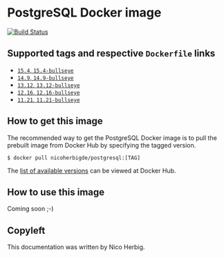 # PostgreSQL Docker image

[![Build Status](https://github.com/nicoherbigio/docker-postgresql/actions/workflows/build-docker-images.yml/badge.svg)](https://github.com/nicoherbigio/docker-postgresql/actions/workflows/build-docker-images.yml)

## Supported tags and respective `Dockerfile` links

 * [`15.4`, `15.4-bullseye`](https://github.com/nicoherbigio/docker-postgresql/blob/main/15.4/debian/default/Dockerfile)
 * [`14.9`, `14.9-bullseye`](https://github.com/nicoherbigio/docker-postgresql/blob/main/14.9/debian/default/Dockerfile)
 * [`13.12`, `13.12-bullseye`](https://github.com/nicoherbigio/docker-postgresql/blob/main/13.12/debian/default/Dockerfile)
 * [`12.16`, `12.16-bullseye`](https://github.com/nicoherbigio/docker-postgresql/blob/main/12.16/debian/default/Dockerfile)
 * [`11.21`, `11.21-bullseye`](https://github.com/nicoherbigio/docker-postgresql/blob/main/11.21/debian/default/Dockerfile)

## How to get this image

The recommended way to get the PostgreSQL Docker image is to pull the prebuilt image from Docker Hub by specifying the tagged version.

```console
$ docker pull nicoherbigde/postgresql:[TAG]
```

The [list of available versions](https://hub.docker.com/r/nicoherbigde/postgresql/tags) can be viewed at Docker Hub.

## How to use this image

Coming soon ;-)

## Copyleft

This documentation was written by Nico Herbig.

